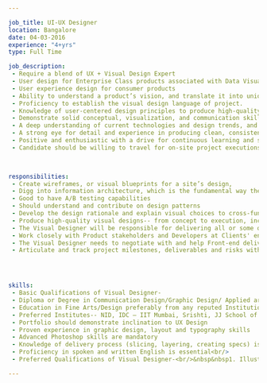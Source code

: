 ```yaml
---

job_title: UI-UX Designer
location: Bangalore
date: 04-03-2016
experience: "4+yrs"
type: Full Time

job_description:  
 - Require a blend of UX + Visual Design Expert
 - User design for Enterprise Class products associated with Data Visualization
 - User experience design for consumer products
 - Ability to understand a product’s vision, and translate it into unique design solutions in collaboration with internal & external teams.
 - Proficiency to establish the visual design language of project.
 - Knowledge of user-centered design principles to produce high-quality visuals—across multiple platforms.
 - Demonstrate solid conceptual, visualization, and communication skills during all phases of creative development from enquiry to delivery.
 - A deep understanding of current technologies and design trends, and the desire to innovate using digital platforms.
 - A strong eye for detail and experience in producing clean, consistent graphics for developers.
 - Positive and enthusiastic with a drive for continuous learning and skill development.
 - Candidate should be willing to travel for on-site project executions for short/long durations in India and abroad.
  


responsibilities: 
 - Create wireframes, or visual blueprints for a site’s design,
 - Digg into information architecture, which is the fundamental way the information on the site is organized, displayed, and identified to users.
 - Good to have A/B testing capabilities
 - Should understand and contribute on design patterns
 - Develop the design rationale and explain visual choices to cross-functional teams, communicate concepts verbally and visually.
 - Produce high-quality visual designs-- from concept to execution, including those for desktop, web, and mobile devices at a variety of resolutions.
 - The Visual Designer will be responsible for delivering all or some of the following, depending on the project:<br/>&nbsp&nbsp1. Page Layouts<br/>&nbsp&nbsp2. Icons<br/>&nbsp&nbsp3. Layout specifications<br/>&nbsp&nbsp4. Prototype <br/>&nbsp&nbsp5. Style guides <br/>&nbsp&nbsp6. Visual Assets<br/>
 - Work closely with Product stakeholders and Developers at Clients' end.
 - The Visual Designer needs to negotiate with and help Front-end delivery teams and provide support through the front end coding period.
 - Articulate and track project milestones, deliverables and risks with the Project Manager, in addition to communicating progress  




skills: 
 - Basic Qualifications of Visual Designer-
 - Diploma or Degree in Communication Design/Graphic Design/ Applied arts with demonstrable inclination towards digital design
 - Education in Fine Arts/Design preferably from any reputed Institutions / Post-Graduate Diploma Programme in Design (PGDPD) with specialization in designing for Digital Experience / Information & Interface Design from NID (or)Bachelor or Master’s degree/diploma in industrial design, communication design, interaction design, new media or related fields.
 - Preferred Institutes-- NID, IDC – IIT Mumbai, Srishti, JJ School of Art, Symbiosis & DAIICT
 - Portfolio should demonstrate inclination to UX Design
 - Proven experience in graphic design, layout and typography skills
 - Advanced Photoshop skills are mandatory
 - Knowledge of delivery process (slicing, layering, creating specs) is compulsory
 - Proficiency in spoken and written English is essential<br/>
 - Preferred Qualifications of Visual Designer-<br/>&nbsp&nbsp1. Illustration and drawing skills<br/>&nbsp&nbsp2. Highly organized and capable of working on simultaneous projects to meet tight deadlines<br/>&nbsp&nbsp3. Able to effectively collaborate with a team as well as take initiative and work independently to solve problems<br/>&nbsp&nbsp4. Basic knowledge of HTML5, CSS3, JavaScript would be a bonus

---
```

